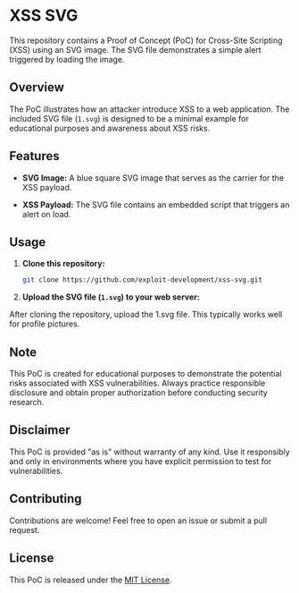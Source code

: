 # XSS SVG

This repository contains a Proof of Concept (PoC) for Cross-Site Scripting (XSS) using an SVG image. The SVG file demonstrates a simple alert triggered by loading the image.

## Overview

The PoC illustrates how an attacker introduce XSS to a web application. The included SVG file (`1.svg`) is designed to be a minimal example for educational purposes and awareness about XSS risks.

## Features

- **SVG Image:** A blue square SVG image that serves as the carrier for the XSS payload.
  
- **XSS Payload:** The SVG file contains an embedded script that triggers an alert on load.

## Usage

1. **Clone this repository:**

    ```bash
    git clone https://github.com/exploit-development/xss-svg.git
    ```

2. **Upload the SVG file (`1.svg`) to your web server:**
   
After cloning the repository, upload the 1.svg file. This typically works well for profile pictures.

## Note

This PoC is created for educational purposes to demonstrate the potential risks associated with XSS vulnerabilities. Always practice responsible disclosure and obtain proper authorization before conducting security research.

## Disclaimer

This PoC is provided "as is" without warranty of any kind. Use it responsibly and only in environments where you have explicit permission to test for vulnerabilities.

## Contributing

Contributions are welcome! Feel free to open an issue or submit a pull request.

## License

This PoC is released under the [MIT License](LICENSE).
